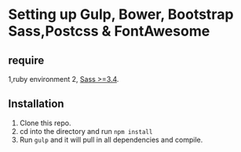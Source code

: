 # Setting up Gulp, Bower, Bootstrap Sass,Postcss & FontAwesome


## require
1,ruby environment
2, [Sass >=3.4](http://sass-lang.com/install).

## Installation

1. Clone this repo.
2. cd into the directory and run `npm install`
3. Run `gulp` and it will pull in all dependencies and compile.

